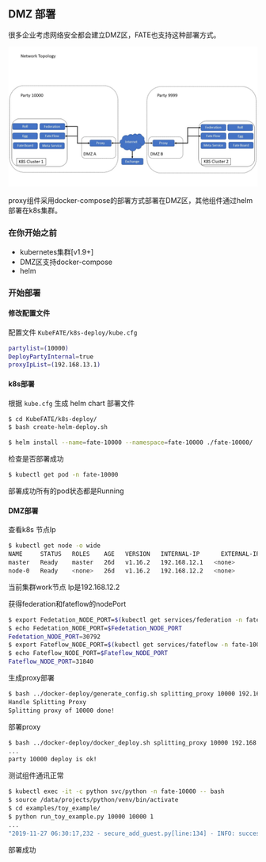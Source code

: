 ## DMZ 部署

很多企业考虑网络安全都会建立DMZ区，FATE也支持这种部署方式。

![](images/Proxy-Deployment-in-DMZ.jpg)

proxy组件采用docker-compose的部署方式部署在DMZ区，其他组件通过helm部署在k8s集群。

### 在你开始之前

- kubernetes集群[v1.9+]
- DMZ区支持docker-compose
- helm

### 开始部署

#### 修改配置文件

配置文件 `KubeFATE/k8s-deploy/kube.cfg`

```bash
partylist=(10000)
DeployPartyInternal=true
proxyIpList=(192.168.13.1)
```

#### k8s部署

根据 `kube.cfg` 生成 helm chart 部署文件

```bash
$ cd KubeFATE/k8s-deploy/
$ bash create-helm-deploy.sh
```

```bash
$ helm install --name=fate-10000 --namespace=fate-10000 ./fate-10000/
```

检查是否部署成功

```bash
$ kubectl get pod -n fate-10000
```

部署成功所有的pod状态都是Running

#### DMZ部署

查看k8s 节点Ip

```bash
$ kubectl get node -o wide
NAME     STATUS   ROLES    AGE   VERSION   INTERNAL-IP      EXTERNAL-IP   OS-IMAGE                KERNEL-VERSION           CONTAINER-RUNTIME
master   Ready    master   26d   v1.16.2   192.168.12.1   <none>        CentOS Linux 7 (Core)   3.10.0-1062.el7.x86_64   docker://19.3.4
node-0   Ready    <none>   26d   v1.16.2   192.168.12.2   <none>        CentOS Linux 7 (Core)   3.10.0-1062.el7.x86_64   docker://19.3.4
```

当前集群work节点 Ip是192.168.12.2

获得federation和fateflow的nodePort

```bash
$ export Fedetation_NODE_PORT=$(kubectl get services/federation -n fate-10000 -o go-template='{{(index .spec.ports 0).nodePort}}')
$ echo Fedetation_NODE_PORT=$Fedetation_NODE_PORT
Fedetation_NODE_PORT=30792
$ export Fateflow_NODE_PORT=$(kubectl get services/fateflow -n fate-10000 -o go-template='{{(index .spec.ports 0).nodePort}}')
$ echo Fateflow_NODE_PORT=$Fateflow_NODE_PORT
Fateflow_NODE_PORT=31840
```

生成proxy部署

```bash
$ bash ../docker-deploy/generate_config.sh splitting_proxy 10000 192.168.12.2 30792 192.168.12.2 31840 192.168.13.1
Handle Splitting Proxy
Splitting proxy of 10000 done!
```

部署proxy

```bash
$ bash ../docker-deploy/docker_deploy.sh splitting_proxy 10000 192.168.13.1
...
party 10000 deploy is ok!
```

测试组件通讯正常

```bash
$ kubectl exec -it -c python svc/python -n fate-10000 -- bash
$ source /data/projects/python/venv/bin/activate
$ cd examples/toy_example/
$ python run_toy_example.py 10000 10000 1
...
"2019-11-27 06:30:17,232 - secure_add_guest.py[line:134] - INFO: success to calculate secure_sum, it is 1999.9999999999998"
```

部署成功